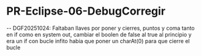 # PR-Eclipse-06-DebugCorregir
-- DGF20251024: Faltaban llaves por poner y cierres, puntos y coma tanto en if como en system out, cambiar el boolen de false al true al principio y era un if con bucle infito habia que poner un charAt(0) para que cierre el bucle
